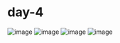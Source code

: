 # day-4
![image](https://user-images.githubusercontent.com/106247103/171472922-f17cb617-ce6d-4a78-bbe5-eb6dee8cf360.png)
![image](https://user-images.githubusercontent.com/106247103/171561297-33ac64ab-f1e5-4529-a853-85c4f3e219bd.png)
![image](https://user-images.githubusercontent.com/106247103/171561320-b8e66413-cb9b-4c9a-8c52-16d2b4125cdd.png)
![image](https://user-images.githubusercontent.com/106247103/171561359-bfdd0005-ffe2-471e-84a2-562871e29081.png)
